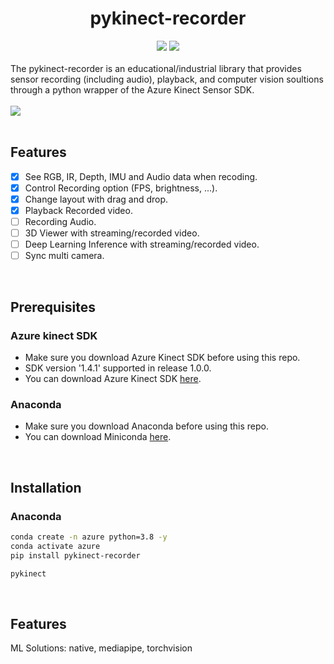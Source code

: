 <h1 align="center"> pykinect-recorder </h1>

<div align="center">
  <a href="https://pypi.python.org/pypi/pykinect-recorder"><img src="https://img.shields.io/pypi/v/pykinect-recorder.svg"></a>
  <a href="https://pypi.org/project/pykinect-recorder"><img src="https://img.shields.io/pypi/pyversions/pykinect-recorder.svg"></a>
</div>

<br>
<div>
The pykinect-recorder is an educational/industrial library that provides sensor recording (including audio), playback, and computer vision soultions through a python wrapper of the Azure Kinect Sensor SDK.
</div>

<br>

<div display="flex;">
<img src="https://github.com/unerue/pykinect-recorder/assets/78347296/d875ad2c-03e3-4762-a0a1-80df63ea49fc">
</div>

<br>

##  Features

- [x] See RGB, IR, Depth, IMU and Audio data when recoding.
- [x] Control Recording option (FPS, brightness, ...).
- [x] Change layout with drag and drop.
- [x] Playback Recorded video.
- [ ] Recording Audio.
- [ ] 3D Viewer with streaming/recorded video.
- [ ] Deep Learning Inference with streaming/recorded video.
- [ ] Sync multi camera.

<br>

## Prerequisites

### Azure kinect SDK 

- Make sure you download Azure Kinect SDK before using this repo. 
- SDK version '1.4.1' supported in release 1.0.0.
- You can download Azure Kinect SDK [here](https://github.com/microsoft/Azure-Kinect-Sensor-SDK/blob/develop/docs/usage.md).
    
### Anaconda
- Make sure you download Anaconda before using this repo.
- You can download Miniconda [here](https://docs.conda.io/en/latest/miniconda.html).

<br>

## Installation
 
### Anaconda
```bash
conda create -n azure python=3.8 -y
conda activate azure
pip install pykinect-recorder

pykinect
```

<br>

## Features

ML Solutions: native, mediapipe, torchvision
